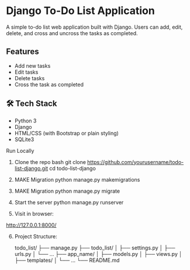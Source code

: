 # Django To-Do List Application

A simple to-do list web application built with Django. Users can add, edit, delete, and cross and uncross the tasks as completed.

## Features

- Add new tasks
- Edit tasks
- Delete tasks
- Cross the task as completed

## 🛠️ Tech Stack

- Python 3
- Django
- HTML/CSS (with Bootstrap or plain styling)
- SQLite3

Run Locally
  1. Clone the repo
 bash
   git clone https://github.com/yourusername/todo-list-django.git
   cd todo-list-django

2. MAKE Migration
  python manage.py makemigrations

3. MAKE Migration
  python manage.py migrate
 
4. Start the server
  python manage.py runserver

5. Visit in browser:

http://127.0.0.1:8000/
  
6. Project Structure:
   
   todo_list/
├── manage.py
├── todo_list/
│   ├── settings.py
│   ├── urls.py
│   └── ...
├── app_name/
│   ├── models.py
│   ├── views.py
│   ├── templates/
│   └── ...
└── README.md



